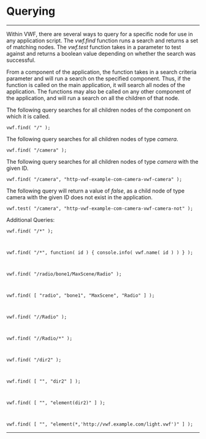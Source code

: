 Querying
===================
-------------------
Within VWF, there are several ways to query for a specific node for use in any application script. The *vwf.find* function runs a search and returns a set of matching nodes. The *vwf.test* function takes in a parameter to test against and returns a boolean value depending on whether the search was successful. 

From a component of the application, the function takes in a search criteria parameter and will run a search on the specified component. Thus, if the function is called on the main application, it will search all nodes of the application. The functions may also be called on any other component of the application, and will run a search on all the children of that node. 

The following query searches for all children nodes of the component on which it is called.

	vwf.find( "/" );

The following query searches for all children nodes of type *camera*.

	vwf.find( "/camera" );

The following query searches for all children nodes of type *camera* with the given ID. 

	vwf.find( "/camera", "http-vwf-example-com-camera-vwf-camera" );

The following query will return a value of *false*, as a child node of type camera with the given ID does not exist in the application. 

	vwf.test( "/camera", "http-vwf-example-com-camera-vwf-camera-not" );

Additional Queries:

	vwf.find( "/*" );



	vwf.find( "/*", function( id ) { console.info( vwf.name( id ) ) } );



	vwf.find( "/radio/bone1/MaxScene/Radio" );



	vwf.find( [ "radio", "bone1", "MaxScene", "Radio" ] );



	vwf.find( "//Radio" );



	vwf.find( "//Radio/*" );



	vwf.find( "/dir2" );



	vwf.find( [ "", "dir2" ] );



	vwf.find( [ "", "element(dir2)" ] );



	vwf.find( [ "", "element(*,'http://vwf.example.com/light.vwf')" ] );

-------------------


